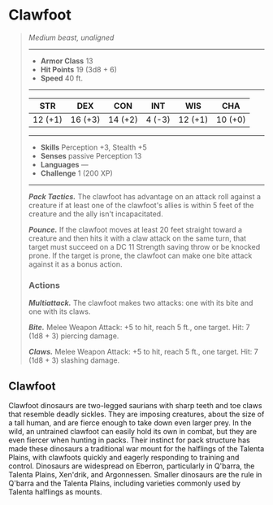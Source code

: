 # Clawfoot
>*Medium beast, unaligned*
>___
>- **Armor Class** 13
>- **Hit Points** 19 (3d8 + 6)
>- **Speed** 40 ft.
>___
>|STR|DEX|CON|INT|WIS|CHA|
>|:---:|:---:|:---:|:---:|:---:|:---:|
>|12 (+1)|16 (+3)|14 (+2)|4 (-3)|12 (+1)|10 (+0)|
>___
>- **Skills** Perception +3, Stealth +5
>- **Senses** passive Perception 13
>- **Languages** —
>- **Challenge** 1 (200 XP)
>___
>***Pack Tactics.*** The clawfoot has advantage on an attack roll against a creature if at least one of the clawfoot's allies is within 5 feet of the creature and the ally isn't incapacitated.  
>
>***Pounce.*** If the clawfoot moves at least 20 feet straight toward a creature and then hits it with a claw attack on the same turn, that target must succeed on a DC 11 Strength saving throw or be knocked prone. If the target is prone, the clawfoot can make one bite attack against it as a bonus action.  
>
>### Actions
>***Multiattack.*** The clawfoot makes two attacks: one with its bite and one with its claws.  
>
>***Bite.*** Melee Weapon Attack: +5 to hit, reach 5 ft., one target. Hit: 7 (1d8 + 3) piercing damage.  
>
>***Claws.*** Melee Weapon Attack: +5 to hit, reach 5 ft., one target. Hit: 7 (1d8 + 3) slashing damage.
## Clawfoot
Clawfoot dinosaurs are two-legged saurians with sharp teeth and toe claws that resemble deadly sickles. They are imposing creatures, about the size of a tall human, and are fierce enough to take down even larger prey.
In the wild, an untrained clawfoot can easily hold its own in combat, but they are even fiercer when hunting in packs. Their instinct for pack structure has made these dinosaurs a traditional war mount for the halflings of the Talenta Plains, with clawfoots quickly and eagerly responding to training and control.
Dinosaurs are widespread on Eberron, particularly in Q'barra, the Talenta Plains, Xen'drik, and Argonnessen. Smaller dinosaurs are the rule in Q'barra and the Talenta Plains, including varieties commonly used by Talenta halflings as mounts.